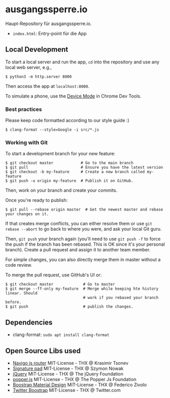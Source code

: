# ausgangssperre.io

Haupt-Repository für ausgangssperre.io.

-   `index.html`: Entry-point für die App

## Local Development

To start a local server and run the app, `cd` into the repository and use any
local web server, e.g.,

```shell
$ python3 -m http.server 8000
```

Then access the app at `localhost:8000`.

To simulate a phone, use the
[Device Mode](https://developers.google.com/web/tools/chrome-devtools/device-mode)
in Chrome Dev Tools.

### Best practices

Please keep code formatted according to our style guide :)

```shell
$ clang-format --style=Google -i src/*.js
```

### Working with Git

To start a development branch for your new feature:

```shell
$ git checkout master            # Go to the main branch
$ git pull                       # Ensure you have the latest version
$ git checkout -b my-feature     # Create a new branch called my-feature
$ git push -u origin my-feature  # Publish it on GitHub.
```

Then, work on your branch and create your commits.

Once you're ready to publish:

```shell
$ git pull --rebase origin master  # Get the newest master and rebase your changes on it.
```

If that creates merge conflicts, you can either resolve them or use `git rebase
--abort` to go back to where you were, and ask your local Git guru.

Then, `git push` your branch again (you'll need to use `git push -f` to force
the push if the branch has been rebased. This is OK since it's your personal
branch). Create a pull request and assign it to another team member.

For simple changes, you can also directly merge them in master without a code
review.

To merge the pull request, use GitHub's UI or:

```shell
$ git checkout master             # Go to master
$ git merge --ff-only my-feature  # Merge while keeping hte history linear. Should
                                  # work if you rebased your branch before.
$ git push                        # publish the changes.
```

## Dependencies

*   clang-format: `sudo apt install clang-format`

##  Open Source Libs used
* [Navigo js router](https://github.com/krasimir/navigo) MIT-License - THX @ Krasimir Tsonev
* [Signature pad](https://github.com/szimek/signature_pad)  MIT-License - THX @ Szymon Nowak
* [jQuery](https://github.com/jquery) MIT-License - THX @ The jQuery Foundation
* [popper.js](https://popper.js.org/) MIT-License - THX @ The Popper Js Foundation
* [Boostrap Material Design](https://fezvrasta.github.io/bootstrap-material-design/) MIT-License - THX @ Federico Zivolo
* [Twitter Boostrap](https://getbootstrap.com/) MIT-License - THX @ Twitter.com

